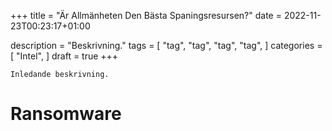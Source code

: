 +++
title = "Är Allmänheten Den Bästa Spaningsresursen?"
date = 2022-11-23T00:23:17+01:00

description = "Beskrivning."
tags = [
    "tag",
    "tag",
    "tag",
    "tag",
]
categories = [
    "Intel",
]
draft = true
+++

`Inledande beskrivning.`
<!--more-->
# Ransomware
